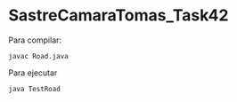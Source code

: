# SastreCamaraTomas_Task42


Para compilar:

```
javac Road.java
```

Para ejecutar

```
java TestRoad
```
